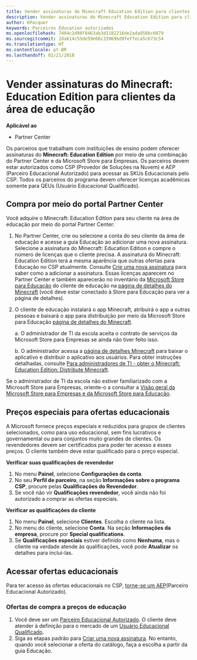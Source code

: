 ```yaml
---
title: Vender assinaturas do Minecraft Education Edition para clientes da área de educação
description: Vender assinaturas do Minecraft Education Edition para clientes da área de educação
author: KPacquer
keywords: Parceiros Education autorizados
ms.openlocfilehash: 7404c2d98f8463ab3d1182216de2ada956bc6079
ms.sourcegitcommit: 2da614c55de59e66c33969bd9feffeca5c673c54
ms.translationtype: HT
ms.contentlocale: pt-BR
ms.lasthandoff: 02/21/2018
---
```

# <a name="sell-minecraft-education-edition-subscriptions-to-education-customers"></a>Vender assinaturas do Minecraft: Education Edition para clientes da área de educação

**Aplicável ao**

-  Partner Center

Os parceiros que trabalham com instituições de ensino podem oferecer assinaturas do **Minecraft: Education Edition** por meio de uma combinação do Partner Center e da Microsoft Store para Empresas.  Os parceiros devem estar autorizados como CSP (Provedor de Soluções na Nuvem) e AEP (Parceiro Educacional Autorizado) para acessar as SKUs Educacionais pelo CSP.  Todos os parceiros do programa devem oferecer licenças acadêmicas somente para QEUs (Usuário Educacional Qualificado). 

## <a name="purchase-through-partner-center-portal"></a>Compra por meio do portal Partner Center 
Você adquire o Minecraft: Education Edition para seu cliente na área de educação por meio do portal Partner Center: 

  1.  No Partner Center, crie ou selecione a conta do seu cliente da área de educação e acesse a guia Educação ao adicionar uma nova assinatura.  Selecione a assinatura do Minecraft: Education Edition e compre o número de licenças que o cliente precisa. A assinatura do Minecraft: Education Edition terá a mesma aparência que outras ofertas para Educação no CSP atualmente. Consulte [Crie uma nova assinatura](create-a-new-subscription.md) para saber como a adicionar a assinatura. Essas licenças aparecem no Partner Center e também aparecerão no inventário da [Microsoft Store para Educação](https://educationstore.microsoft.com/en-us/store) do cliente de educação na [página de detalhes do Minecraft](https://educationstore.microsoft.com/en-us/store/details/minecraft-education-edition/9nblggh4r2r6) (você deve estar conectado à Store para Educação para ver a página de detalhes). 

  2.  O cliente de educação instalará o app Minecraft, atribuirá o app a outras pessoas e baixará o app para distribuição por meio da Microsoft Store para Educação [página de detalhes do Minecraft](https://educationstore.microsoft.com/en-us/store/details/minecraft-education-edition/9nblggh4r2r6). 

      a. O administrador de TI da escola aceita o contrato de serviços da Microsoft Store para Empresas se ainda não tiver feito isso. 

      b. O administrador acessa a [página de detalhes Minecraft](https://educationstore.microsoft.com/en-us/store/details/minecraft-education-edition/9nblggh4r2r6) para baixar o aplicativo e distribuir o aplicativo aos usuários. Para obter instruções detalhadas, consulte [Para administradores de TI - obter o Minecraft: Education Edition: Distribute Minecraft](https://docs.microsoft.com/education/windows/school-get-minecraft#distribute-minecraft).
    
  Se o administrador de TI da escola não estiver familiarizado com a Microsoft Store para Empresas, oriente-o a consultar a [Visão geral da Microsoft Store para Empresas e da Microsoft Store para Educação](https://docs.microsoft.com/microsoft-store/windows-store-for-business-overview). 

## <a name="special-pricing-for-education-offers"></a>Preços especiais para ofertas educacionais

A Microsoft fornece preços especiais e reduzidos para grupos de clientes selecionados, como para uso educacional, sem fins lucrativos e governamental ou para conjuntos muito grandes de clientes. Os revendedores devem ser certificados para poder ter acesso a esses preços. O cliente também deve estar qualificado para o preço especial.

**Verificar suas qualificações de revendedor**

1.  No menu **Painel**, selecione **Configurações da conta**.
2.  No seu **Perfil de parceiro**, na seção **Informações sobre o programa CSP**, procure pelas **Qualificações do Revendedor**.
3.  Se você não vir **Qualificações revendedor**, você ainda não foi autorizado a comprar as ofertas especiais.

**Verificar as qualificações do cliente**

1.  No menu **Painel**, selecione **Clientes**. Escolha o cliente na lista.
2.  No menu do cliente, selecione **Conta**. Na seção **Informações da empresa**, procure por **Special qualifications**.
3.  Se **Qualificações especiais** estiver definido como **Nenhuma**, mas o cliente na verdade atende às qualificações, você pode **Atualizar** os detalhes para incluí-las.

## <a name="access-education-offers"></a>Acessar ofertas educacionais 

Para ter acesso às ofertas educacionais no CSP, [torne-se um AEP](http://go.microsoft.com/fwlink/p/?LinkId=808781)(Parceiro Educacional Autorizado).

### <a name="purchase-offers-at-education-pricing"></a>Ofertas de compra a preços de educação

1. Você deve ser um [Parceiro Educacional Autorizado](http://go.microsoft.com/fwlink/p/?LinkId=808781).
O cliente deve atender à definição para o mercado de um [Usuário Educacional Qualificado](http://go.microsoft.com/fwlink/p/?LinkId=808795).
2. Siga as etapas padrão para [Criar uma nova assinatura](create-a-new-subscription.md). No entanto, quando você selecionar a oferta do catálogo, faça a escolha a partir da guia Educação.






<!-- ## Purchase through Partner Center API 

To help your education customers buy and deploy Minecraft: Education Edition through the Partner Center API:
  
  1.  See [Create an order](https://msdn.microsoft.com/library/partnercenter/mt634667.aspx(d=robot)) to learn how to use the Partner Center API to buy the desired number of licenses of Minecraft: Education Edition subscription.  Be sure to use the following Offer ID:  
     
      "OfferId": "EE10CBD2-7A12-45DE-BE11-0C2C7C6EEEB1"
     
      See [Get a list of subscriptions by ID](https://msdn.microsoft.com/library/partnercenter/mt683489.aspx) to learn how to see these licenses.  Note that these will also appear in the education customer’s [Microsoft Store for Business](https://www.microsoft.com/business-store) inventory under the [Minecraft details page](https://businessstore.microsoft.com/en-us/app-detail/9NBLGGH4R2R6/0016/00000000000000000000000000000000/online) (you must be logged into Store for Business to see this page).    

  2. Direct your education customer to distribute Minecraft through the Microsoft Store for Business [Minecraft details page](https://businessstore.microsoft.com/en-us/app-detail/9NBLGGH4R2R6/0016/00000000000000000000000000000000/online). Through Microsoft Store for Business, they can install the app, assign the app to others, and download the app to distribute. (Currently, Partner Center doesn't support these tasks.) 

     a. The school’s IT admin accepts the Microsoft Store for Business services agreement if they haven’t already.
    
     b. The admin goes to the Minecraft details page to download the app and distribute the app to users. For detailed instructions, see [For IT administrators - get Minecraft: Education Edition: Distribute Minecraft](https://docs.microsoft.com/education/windows/school-get-minecraft#distribute-minecraft). 

  If the school’s IT admin is not familiar with Microsoft Store for Business, direct them to [Microsoft Store for Business overview](https://docs.microsoft.com/microsoft-store/windows-store-for-business-overview). 

-->